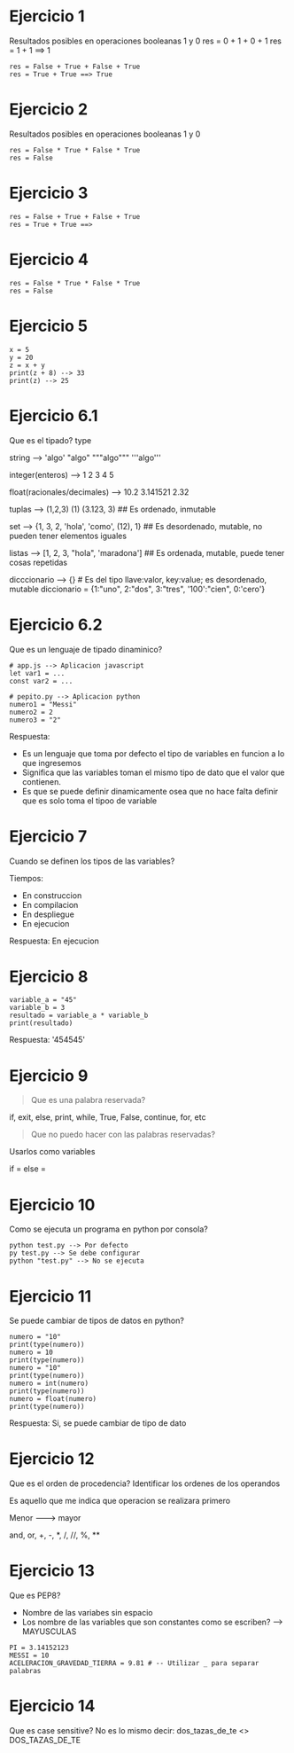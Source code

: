 # Ejercicio 1
Resultados posibles en operaciones booleanas 1 y 0
res = 0 + 1 + 0 + 1
res = 1 + 1 ==> 1
```
res = False + True + False + True
res = True + True ==> True
```
# Ejercicio 2
Resultados posibles en operaciones booleanas 1 y 0
```
res = False * True * False * True
res = False
```
# Ejercicio 3
```
res = False + True + False + True
res = True + True ==> 
```
# Ejercicio 4
```
res = False * True * False * True
res = False
```
# Ejercicio 5
```
x = 5
y = 20
z = x + y
print(z + 8) --> 33
print(z) --> 25
```
# Ejercicio 6.1
Que es el tipado?
type

string --> 'algo' "algo" """algo""" '''algo'''

integer(enteros) --> 1 2 3 4 5 

float(racionales/decimales) --> 10.2 3.141521 2.32

tuplas --> (1,2,3) (1) (3.123, 3) ## Es ordenado, inmutable

set --> {1, 3, 2, 'hola', 'como', (12), 1} ## Es desordenado, mutable, no pueden tener elementos iguales

listas --> [1, 2, 3, "hola", 'maradona'] ## Es ordenada, mutable, puede tener cosas repetidas

dicccionario --> {} # Es del tipo llave:valor, key:value; es desordenado, mutable
diccionario = {1:"uno", 2:"dos", 3:"tres", '100':"cien", 0:'cero'}

# Ejercicio 6.2
Que es un lenguaje de tipado dinaminico?
```
# app.js --> Aplicacion javascript
let var1 = ...
const var2 = ...
```

```
# pepito.py --> Aplicacion python
numero1 = "Messi"
numero2 = 2
numero3 = "2"
```
Respuesta: 
- Es un lenguaje que toma por defecto el tipo de variables en funcion a lo que ingresemos
- Significa que las variables toman el mismo tipo de dato que el valor que contienen.
- Es que se puede definir dinamicamente osea que no hace falta definir que es solo toma el tipoo de variable

# Ejercicio 7
Cuando se definen los tipos de las variables?

Tiempos:
- En construccion
- En compilacion
- En despliegue
- En ejecucion

Respuesta: En ejecucion

# Ejercicio 8
```
variable_a = "45"
variable_b = 3
resultado = variable_a * variable_b
print(resultado)
```

Respuesta: '454545'

# Ejercicio 9
>Que es una palabra reservada?

if, exit, else, print, while, True, False, continue, for, etc

>Que no puedo hacer con las palabras reservadas?

Usarlos como variables

if =
else = 

# Ejercicio 10
Como se ejecuta un programa en python por consola?
```
python test.py --> Por defecto
py test.py --> Se debe configurar
python "test.py" --> No se ejecuta
```

# Ejercicio 11
Se puede cambiar de tipos de datos en python?
```
numero = "10"
print(type(numero))
numero = 10
print(type(numero))
numero = "10"
print(type(numero))
numero = int(numero)
print(type(numero))
numero = float(numero)
print(type(numero))
```
Respuesta: Si, se puede cambiar de tipo de dato

# Ejercicio 12
Que es el orden de procedencia? Identificar los ordenes de los operandos

Es aquello que me indica que operacion se realizara primero

Menor ---> mayor

and, or, +, -, *, /, //, %, **

# Ejercicio 13
Que es PEP8?
- Nombre de las variabes sin espacio
- Los nombre de las variables que son constantes como se escriben? --> MAYUSCULAS

```
PI = 3.14152123
MESSI = 10
ACELERACION_GRAVEDAD_TIERRA = 9.81 # -- Utilizar _ para separar palabras
```

# Ejercicio 14
Que es case sensitive?
No es lo mismo decir: dos_tazas_de_te <> DOS_TAZAS_DE_TE
